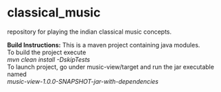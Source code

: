 classical_music
===============

repository for playing the indian classical music concepts.

<b>Build Instructions:</b>
This is a maven project containing java modules. <br>
To build the project execute <br>
<i>mvn clean install -DskipTests</i> <br>
To launch project, go under music-view/target and run the jar executable named <br>
<i>music-view-1.0.0-SNAPSHOT-jar-with-dependencies</i> <br>

